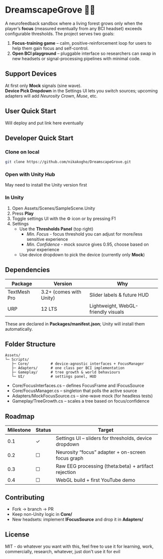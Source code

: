 # DreamscapeGrove 🌲🧠

A neurofeedback sandbox where a living forest grows only when the player’s
**focus** (measured eventually from any BCI headset) exceeds configurable thresholds.
The project serves two goals:

1. **Focus-training game** – calm, positive-reinforcement loop for users to help them gain focus and self-control.
2. **Open BCI playground** – pluggable interface so researchers can swap
   in new headsets or signal-processing pipelines with minimal code.

## Support Devices
At first only **Mock** signals (sine wave).  
**Device Pick Dropdown** in the Settings UI lets you switch sources; upcoming adapters will add *Neurosity Crown*, *Muse*, etc.

## User Quick Start

Will deploy and put link here eventually

## Developer Quick Start

### Clone on local

```bash
git clone https://github.com/nikakogho/DreamscapeGrove.git
```

### Open with Unity Hub

May need to install the Unity version first

### In Unity

1. Open Assets/Scenes/SampleScene.Unity
2. Press **Play**
3. Toggle settings UI with the ⚙ icon or by pressing F1
4. Settings
   - Use the **Thresholds Panel** (top right)
      - *Min. Focus* - focus threshold you can adjust for more/less sensitive experience
      - *Min. Confidence* - mock source gives 0.95, choose based on your experience
   - Use device dropdown to pick the device (currently only **Mock**)

## Dependencies

| Package | Version | Why |
|---------|---------|-----|
| TextMesh Pro | 3.2+ (comes with Unity) | Slider labels & future HUD |
| URP  | 12 LTS    | Lightweight, WebGL-friendly visuals |

These are declared in **Packages/manifest.json**; Unity will install them automatically.

## Folder Structure

```
Assets/
└─ Scripts/
   ├─ Core/          # device-agnostic interfaces + FocusManager
   ├─ Adapters/      # one class per BCI implementation
   ├─ Gameplay/      # tree growth & world behaviours
   └─ UI/            # settings panel, HUD
```

- Core/FocusInterfaces.cs – defines FocusFrame and IFocusSource
- Core/FocusManager.cs – singleton that polls the active source
- Adapters/MockFocusSource.cs – sine-wave mock (for headless tests)
- Gameplay/TreeGrowth.cs – scales a tree based on focus/confidence

## Roadmap

| Milestone | Status       | Target |
| --------  | ----         | ------- |
| 0.1       | ✓           | Settings UI – sliders for thresholds, device dropdown |
| 0.2       | ☐           | Neurosity “focus” adapter + on-screen focus graph |
| 0.3       | ☐           | Raw EEG processing (theta:beta) + artifact rejection |
| 0.4       | ☐           | WebGL build + first YouTube demo |

## Contributing

- Fork -> branch -> PR
- Keep non-Unity logic in **Core/**
- New headsets: implement **IFocusSource** and drop it in **Adapters/**

## License

MIT - do whatever you want with this, feel free to use it for learning, work, commercially, research, whatever, just don't use it for evil